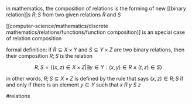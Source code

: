 in mathematics, the composition of relations is the forming of new [[binary relation]]s $R;S$ from two given relations $R$ and $S$

[[computer-science/mathematics/discrete mathematics/relations/functions/function composition]] is an special case of relation composition

formal definition:
if $R\subseteq X\times Y$ and $S\subseteq Y\times Z$ are two binary relations, then their composition $R;S$ is the relation

$$R;S =\{(x,z)\in X\times Z|\exists y\in Y : (x,y)\in R \wedge (t,z) \in S\}$$

in other words, $R;S \subseteq X\times Z$ is defined by the rule that says $(x,z)\in R;S$ if and only if there is an element $y\in Y$ such that $x\ R\ y \ S \ z$

#relations 